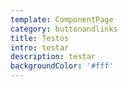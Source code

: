 ```yaml
---
template: ComponentPage
category: buttonandlinks
title: Testos
intro: testar
description: testar
backgroundColor: '#fff'
---
```


